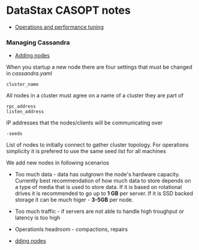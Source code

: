 # DataStax CASOPT notes
* [Operations and performance tuning](https://academy.datastax.com/courses/ds210-operations-and-performance-tuning)

### Managing Cassandra
* [Adding nodes](https://academy.datastax.com/courses/ds210-operations-and-performance-tuning/managing-cassandra-managing-cassandra-and-adding)

When you startup a new node there are four settings that must be changed in *cassandra.yaml*
```
cluster_name
```
All nodes in a cluster must agree on a name of a cluster they are part of
```
rpc_address
listen_address
```
IP addresses that the nodes/clients will be communicating over
```
-seeds
```
List of nodes to initially connect to gather cluster topology. For operations simplicity it is prefered to use the same seed list for all machines

We add new nodes in following scenarios
* Too much data - data has outgrown the node's hardware capacity. Currently best recommendation of how much data to store depends on a type of media that is used to store data. If it is based on rotational drives it is recommended to go up to **1 GB** per server. If it is SSD backed storage it can be much higer - **3-5GB** per node.
* Too much traffic - if servers are not able to handle high troughput or latency is too high
* Operationls headroom - compactions, repairs


* [dding nodes](https://academy.datastax.com/courses/ds210-operations-and-performance-tuning/managing-cassandra-best-practices-adding-nodes)
